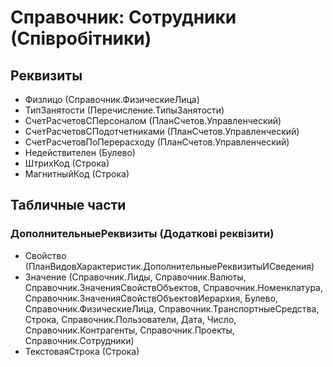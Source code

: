 ﻿# Справочник: Сотрудники (Співробітники)

## Реквизиты

- Физлицо (Справочник.ФизическиеЛица)
- ТипЗанятости (Перечисление.ТипыЗанятости)
- СчетРасчетовСПерсоналом (ПланСчетов.Управленческий)
- СчетРасчетовСПодотчетниками (ПланСчетов.Управленческий)
- СчетРасчетовПоПерерасходу (ПланСчетов.Управленческий)
- Недействителен (Булево)
- ШтрихКод (Строка)
- МагнитныйКод (Строка)

## Табличные части

### ДополнительныеРеквизиты (Додаткові реквізити)

- Свойство (ПланВидовХарактеристик.ДополнительныеРеквизитыИСведения)
- Значение (Справочник.Лиды, Справочник.Валюты, Справочник.ЗначенияСвойствОбъектов, Справочник.Номенклатура, Справочник.ЗначенияСвойствОбъектовИерархия, Булево, Справочник.ФизическиеЛица, Справочник.ТранспортныеСредства, Строка, Справочник.Пользователи, Дата, Число, Справочник.Контрагенты, Справочник.Проекты, Справочник.Сотрудники)
- ТекстоваяСтрока (Строка)


